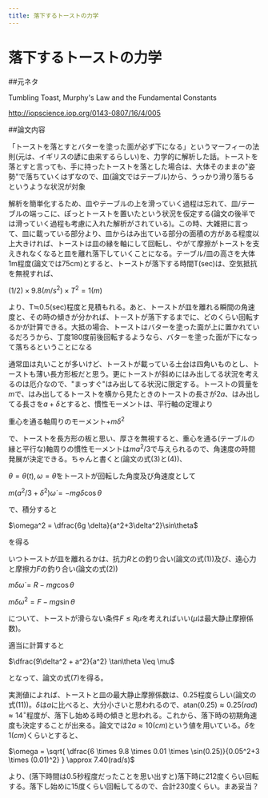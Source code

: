 ```yaml
---
title: 落下するトーストの力学
---
```

# 落下するトーストの力学
##元ネタ

Tumbling Toast, Murphy's Law and the Fundamental Constants

 http://iopscience.iop.org/0143-0807/16/4/005

##論文内容

 「トーストを落とすとバターを塗った面が必ず下になる」というマーフィーの法則(元は、イギリスの諺に由来するらしい)を、力学的に解析した話。トーストを落とすと言っても、手に持ったトーストを落とした場合は、大体そのままの"姿勢"で落ちていくはずなので、皿(論文ではテーブル)から、うっかり滑り落ちるというような状況が対象

解析を簡単化するため、皿やテーブルの上を滑っていく過程は忘れて、皿/テーブルの端っこに、ぽっとトーストを置いたという状況を仮定する(論文の後半では滑っていく過程も考慮に入れた解析がされている)。この時、大雑把に言って、皿に載っている部分より、皿からはみ出ている部分の面積の方がある程度以上大きければ、トーストは皿の縁を軸にして回転し、やがて摩擦がトーストを支えきれなくなると皿を離れ落下していくことになる。テーブル/皿の高さを大体1m程度(論文では75cm)とすると、トーストが落下する時間T(sec)は、空気抵抗を無視すれば、

 $(1/2) \times 9.8(m/s^2) \times T^2 = 1(m)$

 より、T≒0.5(sec)程度と見積もれる。あと、トーストが皿を離れる瞬間の角速度と、その時の傾きが分かれば、トーストが落下するまでに、どのくらい回転するかが計算できる。大抵の場合、トーストはバターを塗った面が上に置かれているだろうから、丁度180度前後回転するようなら、バターを塗った面が下になって落ちるということになる

通常皿は丸いことが多いけど、トーストが載っている土台は四角いものとし、トーストも薄い長方形板だと思う。更にトーストが斜めにはみ出してる状況を考えるのは厄介なので、"まっすぐ"はみ出してる状況に限定する。トーストの質量を$m$で、はみ出してるトーストを横から見たときのトーストの長さが$2a$、はみ出してる長さを$a+\delta$とすると、慣性モーメントは、平行軸の定理より

 重心を通る軸周りのモーメント+$m\delta^2$

 で、トーストを長方形の板と思い、厚さを無視すると、重心を通る(テーブルの縁と平行な)軸周りの慣性モーメントは$ma^2/3$で与えられるので、角速度の時間発展が決定できる。ちゃんと書くと(論文の式(3)と(4))、

$\theta=\theta(t),\omega=\dot{\theta}$をトーストが回転した角度及び角速度として

$m(a^2/3 + \delta^2)\dot{\omega} = -mg\delta \cos\theta$

で、積分すると

$\omega^2 = \dfrac{6g \delta}{a^2+3\delta^2}\sin\theta$

を得る

いつトーストが皿を離れるかは、抗力$R$との釣り合い(論文の式(1))及び、遠心力と摩擦力$F$の釣り合い(論文の式(2))

$m \delta \dot{\omega} = R - mg \cos\theta$

$m \delta \omega^2 = F - mg \sin\theta$

について、トーストが滑らない条件$F \leq R \mu$を考えればいい($\mu$は最大静止摩擦係数)。

適当に計算すると

 $\dfrac{9\delta^2 + a^2}{a^2} \tan\theta \leq \mu$

 となって、論文の式(7)を得る。

実測値によれば、トーストと皿の最大静止摩擦係数は、0.25程度らしい(論文の式(11))。$\delta$は$a$に比べると、大分小さいと思われるので、$\mathrm{atan}(0.25) \approx 0.25(rad) \approx 14^{\circ}$程度が、落下し始める時の傾きと思われる。これから、落下時の初期角速度も決定することが出来る。論文では$2a \approx 10(cm)$という値を用いている。$\delta$を$1(cm)$くらいとすると、

 $\omega = \sqrt{ \dfrac{6 \times 9.8 \times 0.01 \times \sin(0.25)}{0.05^2+3 \times (0.01)^2} } \approx 7.40(rad/s)$

 より、(落下時間は0.5秒程度だったことを思い出すと)落下時に212度くらい回転する。落下し始めに15度くらい回転してるので、合計230度くらい。まあ妥当？
